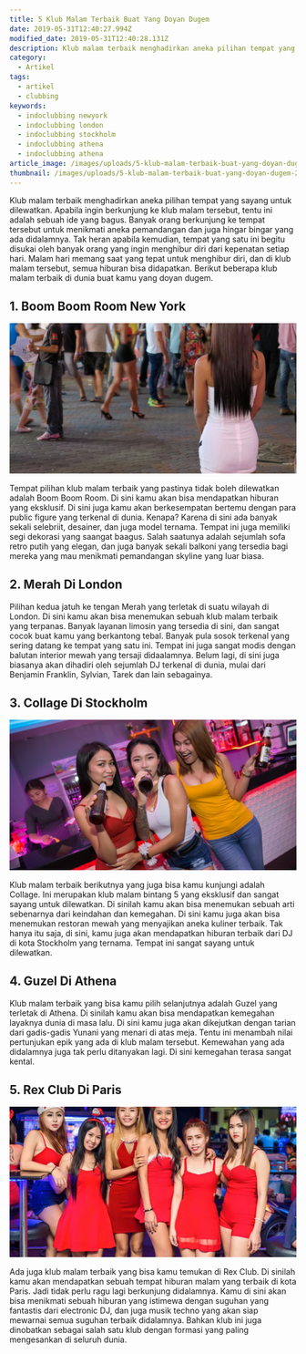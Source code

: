 ```yaml
---
title: 5 Klub Malam Terbaik Buat Yang Doyan Dugem
date: 2019-05-31T12:40:27.994Z
modified_date: 2019-05-31T12:40:28.131Z
description: Klub malam terbaik menghadirkan aneka pilihan tempat yang sayang untuk dilewatkan. Apabila ingin berkunjung ke klub malam tersebut.
category:
  - Artikel
tags:
  - artikel
  - clubbing
keywords:
  - indoclubbing newyork
  - indoclubbing london
  - indoclubbing stockholm
  - indoclubbing athena
  - indoclubbing athena
article_image: /images/uploads/5-klub-malam-terbaik-buat-yang-doyan-dugem-3.jpg
thumbnail: /images/uploads/5-klub-malam-terbaik-buat-yang-doyan-dugem-2-002.jpg
---
```

Klub malam terbaik menghadirkan aneka pilihan tempat yang sayang untuk dilewatkan. Apabila ingin berkunjung ke klub malam tersebut, tentu ini adalah sebuah ide yang bagus. Banyak orang berkunjung ke tempat tersebut untuk menikmati aneka pemandangan dan juga hingar bingar yang ada didalamnya. Tak heran apabila kemudian, tempat yang satu ini begitu disukai oleh banyak orang yang ingin menghibur diri dari kepenatan setiap hari. Malam hari memang saat yang tepat untuk menghibur diri, dan di klub malam tersebut, semua hiburan bisa didapatkan. Berikut beberapa klub malam terbaik di dunia buat kamu yang doyan dugem.



## 1. Boom Boom Room New York

![5 Klub Malam Terbaik Buat Yang Doyan Dugem](/images/uploads/5-klub-malam-terbaik-buat-yang-doyan-dugem-3.jpg)

Tempat pilihan klub malam terbaik yang pastinya tidak boleh dilewatkan adalah Boom Boom Room. Di sini kamu akan bisa mendapatkan hiburan yang eksklusif. Di sini juga kamu akan berkesempatan bertemu dengan para public figure yang terkenal di dunia. Kenapa? Karena di sini ada banyak sekali selebriit, desainer, dan juga model ternama. Tempat ini juga memiliki segi dekorasi yang saangat baagus. Salah saatunya adalah sejumlah sofa retro putih yang elegan, dan juga banyak sekali balkoni yang tersedia bagi mereka yang mau menikmati pemandangan skyline yang luar biasa.



## 2. Merah Di London

Pilihan kedua jatuh ke tengan Merah yang terletak di suatu wilayah di London. Di sini kamu akan bisa menemukan sebuah klub malam terbaik yang terpanas. Banyak layanan limosin yang tersedia di sini, dan sangat cocok buat kamu yang berkantong tebal. Banyak pula sosok terkenal yang sering datang ke tempat yang satu ini. Tempat ini juga sangat modis dengan balutan interior mewah yang tersaji didaalamnya. Belum lagi, di sini juga biasanya akan dihadiri oleh sejumlah DJ terkenal di dunia, mulai dari Benjamin Franklin, Sylvian, Tarek dan lain sebagainya.



## 3. Collage Di Stockholm

![5 Klub Malam Terbaik Buat Yang Doyan Dugem](/images/uploads/5-klub-malam-terbaik-buat-yang-doyan-dugem-2.jpg)

Klub malam terbaik berikutnya yang juga bisa kamu kunjungi adalah Collage. Ini merupakan klub malam bintang 5 yang eksklusif dan sangat sayang untuk dilewatkan. Di sinilah kamu akan bisa menemukan sebuah arti sebenarnya dari keindahan dan kemegahan. Di sini kamu juga akan bisa menemukan restoran mewah yang menyajikan aneka kuliner terbaik. Tak hanya itu saja, di sini, kamu juga akan mendapatkan hiburan terbaik dari DJ di kota Stockholm yang ternama. Tempat ini sangat sayang untuk dilewatkan.



## 4. Guzel Di Athena

Klub malam terbaik yang bisa kamu pilih selanjutnya adalah Guzel yang terletak di Athena. Di sinilah kamu akan bisa mendapatkan kemegahan layaknya dunia di masa lalu. Di sini kamu juga akan dikejutkan dengan tarian dari gadis-gadis Yunani yang menari di atas meja. Tentu ini menambah nilai pertunjukan epik yang ada di klub malam tersebut. Kemewahan yang ada didalamnya juga tak perlu ditanyakan lagi. Di sini kemegahan terasa sangat kental.



## 5. Rex Club Di Paris

![5 Klub Malam Terbaik Buat Yang Doyan Dugem](/images/uploads/5-klub-malam-terbaik-buat-yang-doyan-dugem-1.jpg)

Ada juga klub malam terbaik yang bisa kamu temukan di Rex Club. Di sinilah kamu akan mendapatkan sebuah tempat hiburan malam yang terbaik di kota Paris. Jadi tidak perlu ragu lagi berkunjung didalamnya. Kamu di sini akan bisa menikmati sebuah hiburan yang istimewa dengan suguhan yang fantastis dari electronic DJ, dan juga musik techno yang akan siap mewarnai semua suguhan terbaik didalamnya. Bahkan klub ini juga dinobatkan sebagai salah satu klub dengan formasi yang paling mengesankan di seluruh dunia.
